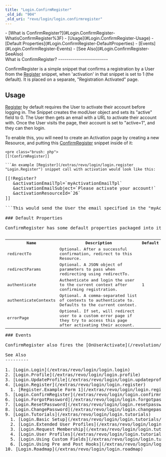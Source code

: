 ```yaml
---
title: "Login.ConfirmRegister"
_old_id: "904"
_old_uri: "revo/login/login.confirmregister"
---
```


<div>- [What is ConfirmRegister?](#Login.ConfirmRegister-WhatisConfirmRegister%3F)
- [Usage](#Login.ConfirmRegister-Usage)
  - [Default Properties](#Login.ConfirmRegister-DefaultProperties)
  - [Events](#Login.ConfirmRegister-Events)
- [See Also](#Login.ConfirmRegister-SeeAlso)

</div>What is ConfirmRegister? 
-------------------------

ConfirmRegister is a simple snippet that confirms a registration by a User from the [Register](/extras/revo/login/login.register "Login.Register") snippet, when 'activation' in that snippet is set to 1 (the default). It is placed on a separate, "Registration Activated" page.

Usage 
------

[Register](/extras/revo/login/login.register "Login.Register") by default requires the User to activate their account before logging in. The Snippet creates the modUser object and sets its "active" field to 0. The User then gets an email with a URL to activate their account with. Once the User visits the page, their account is set to "active=1", and they can then login.

To enable this, you will need to create an Activation page by creating a new Resource, and putting this [ConfirmRegister](/extras/revo/login/login.confirmregister "Login.ConfirmRegister") snippet inside of it:

```
<pre class="brush: php">
[[!ConfirmRegister]]

```An example [Register](/extras/revo/login/login.register "Login.Register") snippet call with activation would look like this:

```
<pre class="brush: php">
[[!Register? 
   &activationEmailTpl=`myActivationEmailTpl`
   &activationEmailSubject=`Please activate your account!`
   &activationResourceId=`26`
]]

```This would send the User the email specified in the "myActivationEmailTpl" chunk, with the specified subject line, which will direct the User to the Resource 26 - the Resource you put the ConfirmRegister snippet call in - to activate their account.

### Default Properties 

ConfirmRegister has some default properties packaged into it. They are:

<table><tbody><tr><th>Name </th><th>Description </th><th>Default </th></tr><tr><td>redirectTo </td><td>Optional. After a successful confirmation, redirect to this Resource. </td><td></td></tr><tr><td>redirectParams </td><td>Optional. A JSON object of parameters to pass when redirecting using redirectTo. </td><td></td></tr><tr><td>authenticate </td><td>Authenticate and login the user to the current context after confirming registration. </td><td>1 </td></tr><tr><td>authenticateContexts </td><td>Optional. A comma-separated list of contexts to authenticate to. Defaults to the current context. </td><td></td></tr><tr><td>errorPage </td><td>Optional. If set, will redirect user to a custom error page if they try to access this page after activating their account. </td></tr></tbody></table>### Events 

ConfirmRegister also fires the [OnUserActivate](/revolution/2.x/developing-in-modx/basic-development/plugins/system-events/onuseractivate "OnUserActivate") plugin event after the User is activated, and passes in a 'user' parameter, which contains the newly-activated modUser object.

See Also 
---------

1. [Login.Login](/extras/revo/login/login.login)
2. [Login.Profile](/extras/revo/login/login.profile)
3. [Login.UpdateProfile](/extras/revo/login/login.updateprofile)
4. [Login.Register](/extras/revo/login/login.register)
  1. [Register.Example Form 1](/extras/revo/login/login.register/register.example-form-1)
5. [Login.ConfirmRegister](/extras/revo/login/login.confirmregister)
6. [Login.ForgotPassword](/extras/revo/login/login.forgotpassword)
7. [Login.ResetPassword](/extras/revo/login/login.resetpassword)
8. [Login.ChangePassword](/extras/revo/login/login.changepassword)
9. [Login.Tutorials](/extras/revo/login/login.tutorials)
  1. [Login.Basic Setup](/extras/revo/login/login.tutorials/login.basic-setup)
  2. [Login.Extended User Profiles](/extras/revo/login/login.tutorials/login.extended-user-profiles)
  3. [Login.Request Membership](/extras/revo/login/login.tutorials/login.request-membership)
  4. [Login.User Profiles](/extras/revo/login/login.tutorials/login.user-profiles)
  5. [Login.Using Custom Fields](/extras/revo/login/login.tutorials/login.using-custom-fields)
  6. [Login.Using Pre and Post Hooks](/extras/revo/login/login.tutorials/login.using-pre-and-post-hooks)
10. [Login.Roadmap](/extras/revo/login/login.roadmap)